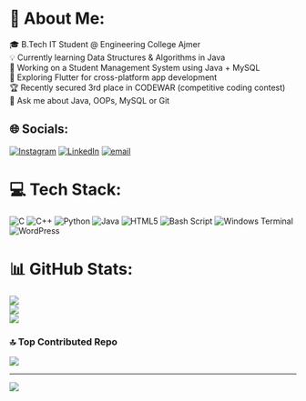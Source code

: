 # 💫 About Me:
🎓 B.Tech IT Student @ Engineering College Ajmer<br>💡 Currently learning Data Structures & Algorithms in Java<br>🔭 Working on a Student Management System using Java + MySQL<br>🌱 Exploring Flutter for cross-platform app development<br>🏆 Recently secured 3rd place in CODEWAR (competitive coding contest)<br>💬 Ask me about Java, OOPs, MySQL or Git


## 🌐 Socials:
[![Instagram](https://img.shields.io/badge/Instagram-%23E4405F.svg?logo=Instagram&logoColor=white)](https://instagram.com/jayed_mohd) [![LinkedIn](https://img.shields.io/badge/LinkedIn-%230077B5.svg?logo=linkedin&logoColor=white)](https://linkedin.com/in/jayedmohd) [![email](https://img.shields.io/badge/Email-D14836?logo=gmail&logoColor=white)](mailto:mohammadjayed0@gmail.com) 

# 💻 Tech Stack:
![C](https://img.shields.io/badge/c-%2300599C.svg?style=flat&logo=c&logoColor=white) ![C++](https://img.shields.io/badge/c++-%2300599C.svg?style=flat&logo=c%2B%2B&logoColor=white) ![Python](https://img.shields.io/badge/python-3670A0?style=flat&logo=python&logoColor=ffdd54) ![Java](https://img.shields.io/badge/java-%23ED8B00.svg?style=flat&logo=openjdk&logoColor=white) ![HTML5](https://img.shields.io/badge/html5-%23E34F26.svg?style=flat&logo=html5&logoColor=white) ![Bash Script](https://img.shields.io/badge/bash_script-%23121011.svg?style=flat&logo=gnu-bash&logoColor=white) ![Windows Terminal](https://img.shields.io/badge/Windows%20Terminal-%234D4D4D.svg?style=flat&logo=windows-terminal&logoColor=white) ![WordPress](https://img.shields.io/badge/WordPress-%23117AC9.svg?style=flat&logo=WordPress&logoColor=white)
# 📊 GitHub Stats:
![](https://github-readme-stats.vercel.app/api?username=jayedmohd&theme=dark&hide_border=false&include_all_commits=true&count_private=false)<br/>
![](https://nirzak-streak-stats.vercel.app/?user=jayedmohd&theme=dark&hide_border=false)<br/>
![](https://github-readme-stats.vercel.app/api/top-langs/?username=jayedmohd&theme=dark&hide_border=false&include_all_commits=true&count_private=false&layout=compact)

### 🔝 Top Contributed Repo
![](https://github-contributor-stats.vercel.app/api?username=jayedmohd&limit=5&theme=dark&combine_all_yearly_contributions=true)

---
[![](https://visitcount.itsvg.in/api?id=jayedmohd&icon=0&color=0)](https://visitcount.itsvg.in)

<!-- Proudly created with GPRM ( https://gprm.itsvg.in ) -->
